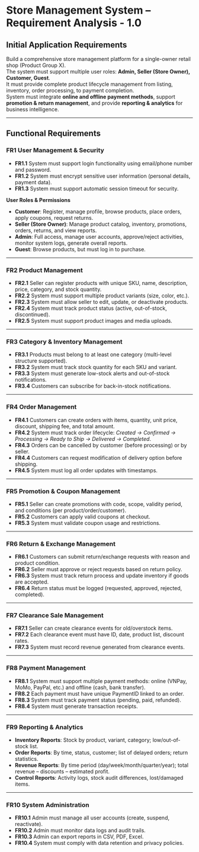 # Store Management System – Requirement Analysis - 1.0

## Initial Application Requirements
Build a comprehensive store management platform for a single-owner retail shop (Product Group X).  
The system must support multiple user roles: **Admin, Seller (Store Owner), Customer, Guest**.  
It must provide complete product lifecycle management from listing, inventory, order processing, to payment completion.  
System must integrate **online and offline payment methods**, support **promotion & return management**, and provide **reporting & analytics** for business intelligence.  

---

## Functional Requirements

### FR1 User Management & Security
- **FR1.1** System must support login functionality using email/phone number and password.  
- **FR1.2** System must encrypt sensitive user information (personal details, payment data).  
- **FR1.3** System must support automatic session timeout for security.  

**User Roles & Permissions**  
- **Customer**: Register, manage profile, browse products, place orders, apply coupons, request returns.  
- **Seller (Store Owner)**: Manage product catalog, inventory, promotions, orders, returns, and view reports.  
- **Admin**: Full access, manage user accounts, approve/reject activities, monitor system logs, generate overall reports.  
- **Guest**: Browse products, but must log in to purchase.  

---

### FR2 Product Management
- **FR2.1** Seller can register products with unique SKU, name, description, price, category, and stock quantity.  
- **FR2.2** System must support multiple product variants (size, color, etc.).  
- **FR2.3** System must allow seller to edit, update, or deactivate products.  
- **FR2.4** System must track product status (active, out-of-stock, discontinued).  
- **FR2.5** System must support product images and media uploads.  

---

### FR3 Category & Inventory Management
- **FR3.1** Products must belong to at least one category (multi-level structure supported).  
- **FR3.2** System must track stock quantity for each SKU and variant.  
- **FR3.3** System must generate low-stock alerts and out-of-stock notifications.  
- **FR3.4** Customers can subscribe for back-in-stock notifications.  

---

### FR4 Order Management
- **FR4.1** Customers can create orders with items, quantity, unit price, discount, shipping fee, and total amount.  
- **FR4.2** System must track order lifecycle: *Created → Confirmed → Processing → Ready to Ship → Delivered → Completed*.  
- **FR4.3** Orders can be cancelled by customer (before processing) or by seller.  
- **FR4.4** Customers can request modification of delivery option before shipping.  
- **FR4.5** System must log all order updates with timestamps.  

---

### FR5 Promotion & Coupon Management
- **FR5.1** Seller can create promotions with code, scope, validity period, and conditions (per product/order/customer).  
- **FR5.2** Customers can apply valid coupons at checkout.  
- **FR5.3** System must validate coupon usage and restrictions.  

---

### FR6 Return & Exchange Management
- **FR6.1** Customers can submit return/exchange requests with reason and product condition.  
- **FR6.2** Seller must approve or reject requests based on return policy.  
- **FR6.3** System must track return process and update inventory if goods are accepted.  
- **FR6.4** Return status must be logged (requested, approved, rejected, completed).  

---

### FR7 Clearance Sale Management
- **FR7.1** Seller can create clearance events for old/overstock items.  
- **FR7.2** Each clearance event must have ID, date, product list, discount rates.  
- **FR7.3** System must record revenue generated from clearance events.  

---

### FR8 Payment Management
- **FR8.1** System must support multiple payment methods: online (VNPay, MoMo, PayPal, etc.) and offline (cash, bank transfer).  
- **FR8.2** Each payment must have unique PaymentID linked to an order.  
- **FR8.3** System must track payment status (pending, paid, refunded).  
- **FR8.4** System must generate transaction receipts.  

---

### FR9 Reporting & Analytics
- **Inventory Reports**: Stock by product, variant, category; low/out-of-stock list.  
- **Order Reports**: By time, status, customer; list of delayed orders; return statistics.  
- **Revenue Reports**: By time period (day/week/month/quarter/year); total revenue – discounts – estimated profit.  
- **Control Reports**: Activity logs, stock audit differences, lost/damaged items.  

---

### FR10 System Administration
- **FR10.1** Admin must manage all user accounts (create, suspend, reactivate).  
- **FR10.2** Admin must monitor data logs and audit trails.  
- **FR10.3** Admin can export reports in CSV, PDF, Excel.  
- **FR10.4** System must comply with data retention and privacy policies.  

